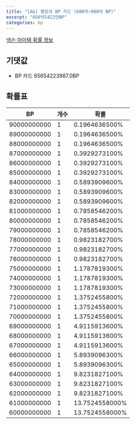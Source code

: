 ```yaml
---
title: "[AG] 행운의 BP 카드 (600억~900억 BP)"
excerpt: "656억5422만BP"
categories: bp
---
```

[넥슨 아이템 확률 정보](http://iteminfo.nexon.com/probability/fco?sn=7624)

## 기댓값
  - BP 카드 65654223987.0BP

## 확률표

|BP|개수|확률|
|---|---|---|
|90000000000|1|0.1964636500%|
|89000000000|1|0.1964636500%|
|88000000000|1|0.1964636500%|
|87000000000|1|0.3929273100%|
|86000000000|1|0.3929273100%|
|85000000000|1|0.3929273100%|
|84000000000|1|0.5893909600%|
|83000000000|1|0.5893909600%|
|82000000000|1|0.5893909600%|
|81000000000|1|0.7858546200%|
|80000000000|1|0.7858546200%|
|79000000000|1|0.7858546200%|
|78000000000|1|0.9823182700%|
|77000000000|1|0.9823182700%|
|76000000000|1|0.9823182700%|
|75000000000|1|1.1787819300%|
|74000000000|1|1.1787819300%|
|73000000000|1|1.1787819300%|
|72000000000|1|1.3752455800%|
|71000000000|1|1.3752455800%|
|70000000000|1|1.3752455800%|
|69000000000|1|4.9115913600%|
|68000000000|1|4.9115913600%|
|67000000000|1|4.9115913600%|
|66000000000|1|5.8939096300%|
|65000000000|1|5.8939096300%|
|64000000000|1|9.8231827100%|
|63000000000|1|9.8231827100%|
|62000000000|1|9.8231827100%|
|61000000000|1|13.7524558000%|
|60000000000|1|13.7524558000%|
